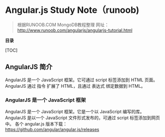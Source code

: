 # Angular.js Study Note（runoob)

>根据RUNOOB.COM MongoDB教程整理
>网址：http://www.runoob.com/angularjs/angularjs-tutorial.html

**目录**

[TOC]

## AngularJS 简介

AngularJS 是一个 JavaScript 框架。它可通过 script 标签添加到 HTML 页面。
AngularJS 通过 指令 扩展了 HTML，且通过 表达式 绑定数据到 HTML。

### AngularJS 是一个 JavaScript 框架
AngularJS 是一个 JavaScript 框架。它是一个以 JavaScript 编写的库。
AngularJS 是以一个 JavaScript 文件形式发布的，可通过 script 标签添加到网页中。
各个 angular.js 版本下载： https://github.com/angular/angular.js/releases




